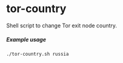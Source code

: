 # tor-country
Shell script to change Tor exit node country.

##### Example usage
    ./tor-country.sh russia
